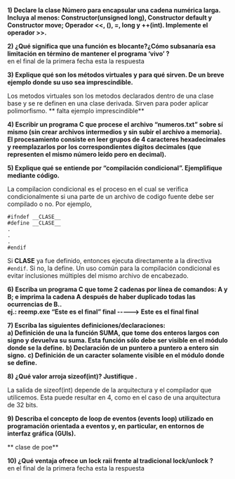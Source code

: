 **1) Declare la clase Número para encapsular una cadena numérica larga. Incluya al menos:   Constructor(unsigned long), Constructor default y Constructor move; Operador <<, (), =, long y ++(int). Implemente el operador >>.**



**2) ¿Qué significa que una función es blocante?¿Cómo subsanaría esa limitación en término de mantener el programa ‘vivo’ ?**  
en el final de la primera fecha esta la respuesta


**3) Explique qué son los métodos virtuales y para qué sirven. De un breve ejemplo donde su uso sea imprescindible.**  

Los metodos virtuales son los metodos declarados dentro de una clase base y se re definen en una clase derivada. Sirven para poder aplicar polimorfismo.
** falta ejemplo imprescindible**


**4) Escribir un programa C que procese el archivo “numeros.txt” sobre sí mismo (sin crear archivos intermedios y sin subir el archivo a memoria). El procesamiento consiste en leer grupos de 4 caracteres hexadecimales y reemplazarlos por los correspondientes dígitos decimales (que representen el mismo número leído pero en decimal).**


**5) Explique qué se entiende por “compilación condicional”. Ejemplifique mediante código.**  

La compilacion condicional es el proceso en el cual se verifica condicionalmente si una parte de un archivo de codigo fuente debe ser compilado o no.
Por ejemplo,
```
#ifndef __CLASE__
#define __CLASE__
.
.
.
#endif
```
Si __CLASE__ ya fue definido, entonces ejecuta directamente a la directiva ```#endif```. Si no, la define. Un uso común para la compilación condicional es evitar inclusiones múltiples del mismo archivo de encabezado.

**6) Escriba un programa C que tome 2 cadenas por línea de comandos: A y B; e imprima la cadena A después de haber duplicado todas las ocurrencias de B..**  
**ej.: reemp.exe “Este es el final” final -----> Este es el final final**



**7) Escriba las siguientes definiciones/declaraciones:**  
  **a) Definición de una la función SUMA, que tome dos enteros largos con signo y devuelva su suma. Esta función sólo debe ser visible en el módulo donde se la define.**
  **b) Declaración de un puntero a puntero a entero sin signo.**
  **c) Definición de un caracter solamente visible en el módulo donde se define.**



**8) ¿Qué valor arroja sizeof(int)? Justifique .**  

La salida de sizeof(int) depende de la arquitectura y el compilador que utilicemos. Esta puede resultar en 4, como en el caso de una arquitectura de 32 bits.

**9) Describa el concepto de loop de eventos (events loop) utilizado en programación orientada a eventos y, en particular, en entornos de interfaz gráfica (GUIs).**

** clase de poe**

**10) ¿Qué ventaja ofrece un lock raii frente al tradicional lock/unlock ?**  
en el final de la primera fecha esta la respuesta
